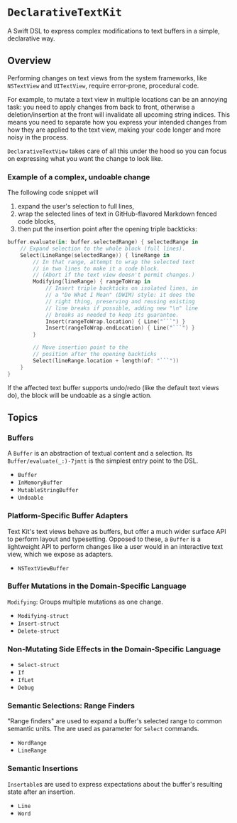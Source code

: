 # ``DeclarativeTextKit``

A Swift DSL to express complex modifications to text buffers in a simple, declarative way.

## Overview

Performing changes on text views from the system frameworks, like `NSTextView` and `UITextView`, require error-prone, procedural code.

For example, to mutate a text view in multiple locations can be an annoying task: you need to apply changes from back to front, otherwise a deletion/insertion at the front will invalidate all upcoming string indices. This means you need to separate how you  express your intended changes from how they are applied to the text view, making your code longer and more noisy in the process.

`DeclarativeTextView` takes care of all this under the hood so you can focus on expressing what you want the change to look like.

### Example of a complex, undoable change

The following code snippet will

1. expand the user's selection to full lines,
2. wrap the selected lines of text in GitHub-flavored Markdown fenced code blocks,
3. then put the insertion point after the opening triple backticks:

```swift
buffer.evaluate(in: buffer.selectedRange) { selectedRange in
    // Expand selection to the whole block (full lines).
    Select(LineRange(selectedRange)) { lineRange in
        // In that range, attempt to wrap the selected text
        // in two lines to make it a code block.
        // (Abort if the text view doesn't permit changes.)
        Modifying(lineRange) { rangeToWrap in
            // Insert triple backticks on isolated lines, in
            // a "Do What I Mean" (DWIM) style: it does the
            // right thing, preserving and reusing existing
            // line breaks if possible, adding new "\n" line
            // breaks as needed to keep its guarantee.
            Insert(rangeToWrap.location) { Line("```") }
            Insert(rangeToWrap.endLocation) { Line("```") }
        }

        // Move insertion point to the
        // position after the opening backticks
        Select(lineRange.location + length(of: "```"))
    }
}
```

If the affected text buffer supports undo/redo (like the default text views do), the block will be undoable as a single action.

## Topics

### Buffers

A `Buffer` is an abstraction of textual content and a selection. Its ``Buffer/evaluate(_:)-7jmtt`` is the simplest entry point to the DSL.

- ``Buffer``
- ``InMemoryBuffer``
- ``MutableStringBuffer``
- ``Undoable``

### Platform-Specific Buffer Adapters

Text Kit's text views behave as buffers, but offer a much wider surface API to perform layout and typesetting. Opposed to these, a `Buffer` is a lightweight API to perform changes like a user would in an interactive text view, which we expose as adapters.

- ``NSTextViewBuffer``

### Buffer Mutations in the Domain-Specific Language

`Modifying`: Groups multiple mutations as one change.

- ``Modifying-struct``
- ``Insert-struct``
- ``Delete-struct``

### Non-Mutating Side Effects in the Domain-Specific Language

- ``Select-struct``
- ``If``
- ``IfLet``
- ``Debug``

### Semantic Selections: Range Finders

"Range finders" are used to expand a buffer's selected range to common semantic units. The are used as parameter for ``Select`` commands. 

- ``WordRange``
- ``LineRange``

### Semantic Insertions

``Insertable``s are used to express expectations about the buffer's resulting state after an insertion.

- ``Line``
- ``Word``
